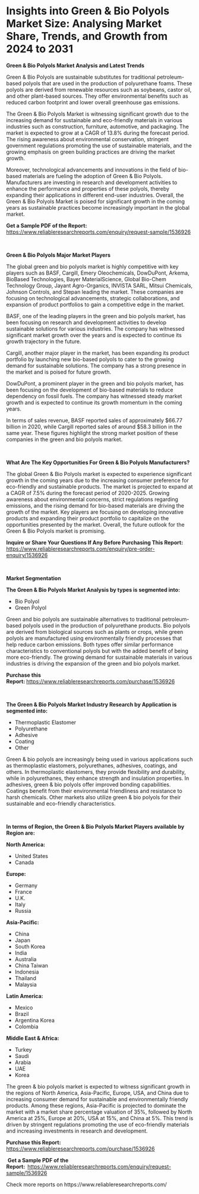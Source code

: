 <p><h1>Insights into Green & Bio Polyols Market Size: Analysing Market Share, Trends, and Growth from 2024 to 2031</h1></p><p><strong>Green & Bio Polyols Market Analysis and Latest Trends</strong></p>
<p><p>Green & Bio Polyols are sustainable substitutes for traditional petroleum-based polyols that are used in the production of polyurethane foams. These polyols are derived from renewable resources such as soybeans, castor oil, and other plant-based sources. They offer environmental benefits such as reduced carbon footprint and lower overall greenhouse gas emissions.</p><p>The Green & Bio Polyols Market is witnessing significant growth due to the increasing demand for sustainable and eco-friendly materials in various industries such as construction, furniture, automotive, and packaging. The market is expected to grow at a CAGR of 13.8% during the forecast period. The rising awareness about environmental conservation, stringent government regulations promoting the use of sustainable materials, and the growing emphasis on green building practices are driving the market growth.</p><p>Moreover, technological advancements and innovations in the field of bio-based materials are fueling the adoption of Green & Bio Polyols. Manufacturers are investing in research and development activities to enhance the performance and properties of these polyols, thereby expanding their applications in different end-user industries. Overall, the Green & Bio Polyols Market is poised for significant growth in the coming years as sustainable practices become increasingly important in the global market.</p></p>
<p><strong>Get a Sample PDF of the Report:&nbsp;</strong> <a href="https://www.reliableresearchreports.com/enquiry/request-sample/1536926">https://www.reliableresearchreports.com/enquiry/request-sample/1536926</a></p>
<p>&nbsp;</p>
<p><strong>Green & Bio Polyols Major Market Players</strong></p>
<p><p>The global green and bio polyols market is highly competitive with key players such as BASF, Cargill, Emery Oleochemicals, DowDuPont, Arkema, BioBased Technologies, Bayer MaterialScience, Global Bio-Chem Technology Group, Jayant Agro-Organics, INVISTA SARL, Mitsui Chemicals, Johnson Controls, and Stepan leading the market. These companies are focusing on technological advancements, strategic collaborations, and expansion of product portfolios to gain a competitive edge in the market.</p><p>BASF, one of the leading players in the green and bio polyols market, has been focusing on research and development activities to develop sustainable solutions for various industries. The company has witnessed significant market growth over the years and is expected to continue its growth trajectory in the future.</p><p>Cargill, another major player in the market, has been expanding its product portfolio by launching new bio-based polyols to cater to the growing demand for sustainable solutions. The company has a strong presence in the market and is poised for future growth.</p><p>DowDuPont, a prominent player in the green and bio polyols market, has been focusing on the development of bio-based materials to reduce dependency on fossil fuels. The company has witnessed steady market growth and is expected to continue its growth momentum in the coming years.</p><p>In terms of sales revenue, BASF reported sales of approximately $66.77 billion in 2020, while Cargill reported sales of around $58.3 billion in the same year. These figures highlight the strong market position of these companies in the green and bio polyols market.</p></p>
<p>&nbsp;</p>
<p><strong>What Are The Key Opportunities For Green & Bio Polyols Manufacturers?</strong></p>
<p><p>The global Green & Bio Polyols market is expected to experience significant growth in the coming years due to the increasing consumer preference for eco-friendly and sustainable products. The market is projected to expand at a CAGR of 7.5% during the forecast period of 2020-2025. Growing awareness about environmental concerns, strict regulations regarding emissions, and the rising demand for bio-based materials are driving the growth of the market. Key players are focusing on developing innovative products and expanding their product portfolio to capitalize on the opportunities presented by the market. Overall, the future outlook for the Green & Bio Polyols market is promising.</p></p>
<p><strong>Inquire or Share Your Questions If Any Before Purchasing This Report:</strong> <a href="https://www.reliableresearchreports.com/enquiry/pre-order-enquiry/1536926">https://www.reliableresearchreports.com/enquiry/pre-order-enquiry/1536926</a></p>
<p>&nbsp;</p>
<p><strong>Market Segmentation</strong></p>
<p><strong>The Green & Bio Polyols Market Analysis by types is segmented into:</strong></p>
<p><ul><li>Bio Polyol</li><li>Green Polyol</li></ul></p>
<p><p>Green and bio polyols are sustainable alternatives to traditional petroleum-based polyols used in the production of polyurethane products. Bio polyols are derived from biological sources such as plants or crops, while green polyols are manufactured using environmentally friendly processes that help reduce carbon emissions. Both types offer similar performance characteristics to conventional polyols but with the added benefit of being more eco-friendly. The growing demand for sustainable materials in various industries is driving the expansion of the green and bio polyols market.</p></p>
<p><strong>Purchase this Report:&nbsp;</strong><a href="https://www.reliableresearchreports.com/purchase/1536926">https://www.reliableresearchreports.com/purchase/1536926</a></p>
<p>&nbsp;</p>
<p><strong>The Green & Bio Polyols Market Industry Research by Application is segmented into:</strong></p>
<p><ul><li>Thermoplastic Elastomer</li><li>Polyurethane</li><li>Adhesive</li><li>Coating</li><li>Other</li></ul></p>
<p><p>Green & bio polyols are increasingly being used in various applications such as thermoplastic elastomers, polyurethanes, adhesives, coatings, and others. In thermoplastic elastomers, they provide flexibility and durability, while in polyurethanes, they enhance strength and insulation properties. In adhesives, green & bio polyols offer improved bonding capabilities. Coatings benefit from their environmental friendliness and resistance to harsh chemicals. Other markets also utilize green & bio polyols for their sustainable and eco-friendly characteristics.</p></p>
<p>&nbsp;</p>
<p><strong>In terms of Region, the Green & Bio Polyols Market Players available by Region are:</strong></p>
<p>
    <p> <strong> North America: </strong>
        <ul>
            <li>United States</li>
            <li>Canada</li>
        </ul>
        </p> 
    <p> <strong> Europe: </strong>
        <ul>
            <li>Germany</li>
            <li>France</li>
            <li>U.K.</li>
            <li>Italy</li>
            <li>Russia</li>
        </ul>
        </p> 
    <p> <strong> Asia-Pacific: </strong>
        <ul>
            <li>China</li>
            <li>Japan</li>
            <li>South Korea</li>
            <li>India</li>
            <li>Australia</li>
            <li>China Taiwan</li>
            <li>Indonesia</li>
            <li>Thailand</li>
            <li>Malaysia</li>
        </ul>
        </p> 
    <p> <strong> Latin America: </strong>
        <ul>
            <li>Mexico</li>
            <li>Brazil</li>
            <li>Argentina Korea</li>
            <li>Colombia</li>
        </ul>
        </p> 
    <p> <strong> Middle East & Africa: </strong>
        <ul>
            <li>Turkey</li>
            <li>Saudi</li>
            <li>Arabia</li>
            <li>UAE</li>
            <li>Korea</li>
        </ul>
    </p>
    </p>
<p><p>The green & bio polyols market is expected to witness significant growth in the regions of North America, Asia-Pacific, Europe, USA, and China due to increasing consumer demand for sustainable and environmentally friendly products. Among these regions, Asia-Pacific is projected to dominate the market with a market share percentage valuation of 35%, followed by North America at 25%, Europe at 20%, USA at 15%, and China at 5%. This trend is driven by stringent regulations promoting the use of eco-friendly materials and increasing investments in research and development.</p></p>
<p><strong>Purchase this Report: </strong><a href="https://www.reliableresearchreports.com/purchase/1536926">https://www.reliableresearchreports.com/purchase/1536926</a></p>
<p>&nbsp;<strong>Get a Sample PDF of the Report:&nbsp;&nbsp;</strong><a href="https://www.reliableresearchreports.com/enquiry/request-sample/1536926">https://www.reliableresearchreports.com/enquiry/request-sample/1536926</a></p>
<p><strong></strong></p>
<p>Check more reports on https://www.reliableresearchreports.com/</p>
